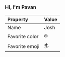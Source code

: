 ### Hi, I'm Pavan

| Property | Value |
|:---------------|:-----------------|
| Name | Josh |
| Favorite color | :snowflake: |
| Favorite emoji | :surfer: |
